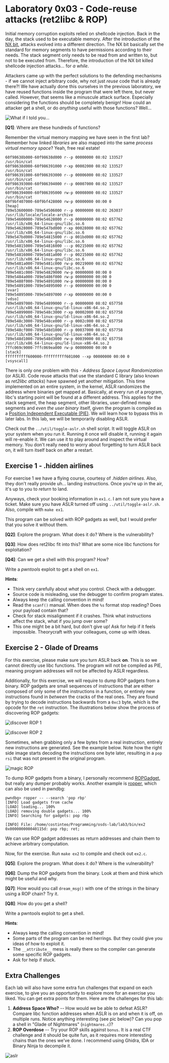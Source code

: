 # Laboratory 0x03 - Code-reuse attacks (ret2libc & ROP)

Initial memory corruption exploits relied on shellcode injection. Back in the day, the stack used to be executable memory. After the introduction of the [NX bit](https://en.wikipedia.org/wiki/NX_bit), attacks evolved into a different direction. The NX bit basically set the standard for memory segments to have permissions according to their needs. The stack segment only needs to be read from and written to, but not to be executed from. Therefore, the introduction of the NX bit killed shellcode injection attacks... for *a while*.

Attackers came up with the perfect solutions to the defending mechanisms - if we cannot inject arbitrary code, why not just *reuse* code that is already there?! We have actually done this ourselves in the previous laboratory, we have reused functions inside the program that were left there, but never called. However, that seems like a minuscule attack surface. Especially considering the functions should be completely benign! How could an attacker get a shell, or do *anything* useful with those functions? Well...

![What if I told you...](../img/morpheus.png)

**[Q1]**: Where are these hundreds of functions?

Remember the virtual memory mapping we have seen in the first lab? Remember how linked *libraries* are also mapped into the same *process virtual memory space*? Yeah, free real estate!

```
60f98638b000-60f98638d000 r--p 00000000 08:02 133527                     /usr/bin/cat
60f98638d000-60f986391000 r-xp 00002000 08:02 133527                     /usr/bin/cat
60f986391000-60f986393000 r--p 00006000 08:02 133527                     /usr/bin/cat
60f986393000-60f986394000 r--p 00007000 08:02 133527                     /usr/bin/cat
60f986394000-60f986395000 rw-p 00008000 08:02 133527                     /usr/bin/cat
60f9bf407000-60f9bf428000 rw-p 00000000 00:00 0                          [heap]
789e53600000-789e54506000 r--p 00000000 08:02 263037                     /usr/lib/locale/locale-archive
789e54600000-789e54628000 r--p 00000000 08:02 657762                     /usr/lib/x86_64-linux-gnu/libc.so.6
789e54628000-789e547bd000 r-xp 00028000 08:02 657762                     /usr/lib/x86_64-linux-gnu/libc.so.6
789e547bd000-789e54815000 r--p 001bd000 08:02 657762                     /usr/lib/x86_64-linux-gnu/libc.so.6
789e54815000-789e54816000 ---p 00215000 08:02 657762                     /usr/lib/x86_64-linux-gnu/libc.so.6
789e54816000-789e5481a000 r--p 00215000 08:02 657762                     /usr/lib/x86_64-linux-gnu/libc.so.6
789e5481a000-789e5481c000 rw-p 00219000 08:02 657762                     /usr/lib/x86_64-linux-gnu/libc.so.6
789e5481c000-789e54829000 rw-p 00000000 00:00 0 
789e5484a000-789e5486f000 rw-p 00000000 00:00 0 
789e5488f000-789e54891000 rw-p 00000000 00:00 0 
789e54891000-789e54895000 r--p 00000000 00:00 0                          [vvar]
789e54895000-789e54897000 r-xp 00000000 00:00 0                          [vdso]
789e54897000-789e54899000 r--p 00000000 08:02 657758                     /usr/lib/x86_64-linux-gnu/ld-linux-x86-64.so.2
789e54899000-789e548c3000 r-xp 00002000 08:02 657758                     /usr/lib/x86_64-linux-gnu/ld-linux-x86-64.so.2
789e548c3000-789e548ce000 r--p 0002c000 08:02 657758                     /usr/lib/x86_64-linux-gnu/ld-linux-x86-64.so.2
789e548cf000-789e548d1000 r--p 00037000 08:02 657758                     /usr/lib/x86_64-linux-gnu/ld-linux-x86-64.so.2
789e548d1000-789e548d3000 rw-p 00039000 08:02 657758                     /usr/lib/x86_64-linux-gnu/ld-linux-x86-64.so.2
7ffc069c9000-7ffc069ea000 rw-p 00000000 00:00 0                          [stack]
ffffffffff600000-ffffffffff601000 --xp 00000000 00:00 0                  [vsyscall]
```

There is only one problem with this - *Address Space Layout Randomization* (or ASLR). Code reuse attacks that use the standard C library (also known as *ret2libc attacks*) have spawned yet another mitigation. This time implemented on an entire system, in the kernel, ASLR randomizes the address where binaries get mapped at. Basically, at every run of a program, libc's starting point will be found at a different address. This applies for the stack segment, the heap segment, other libraries, user-defined mmap segments and *even the user binary* itself, given the program is compiled as a [Position Independent Executable (PIE)](https://en.wikipedia.org/wiki/Position-independent_code). We will learn how to bypass this in later labs. In this lab, we will be temporarily disabling ASLR.

Check out the `../util/toggle-aslr.sh` shell script. It will toggle ASLR on your system when you run it. Running it once will disable it, running it again will re-enable it. We can use it to play around and inspect the virtual memory. You don't really need to worry about forgetting to turn ASLR back on, it will turn itself back on after a restart.

## Exercise 1 - .hidden airlines

For exercise 1 we have a flying course, courtesy of *.hidden airlines*. Also, they don't really provide uh... landing instructions. Once you're up in the air, it's up to you to *return* to land.

Anyways, check your booking information in `ex1.c`. I am not sure you have a ticket. Make sure you have ASLR turned off using `../util/toggle-aslr.sh`. Also, compile with `make ex1`.

This program can be solved with ROP gadgets as well, but I would prefer that you solve it without them.

**[Q2]**: Explore the program. What does it do? Where is the vulnerability?

**[Q3]**: How does ret2libc fit into this? What are some nice libc functions for exploitation?

**[Q4]**: Can we get a shell with this program? How?

Write a *pwntools* exploit to get a shell on `ex1`.

**Hints**:

* Think very carefully about *what* you control. Check with a debugger.
* Source code is misleading, use the debugger to confirm program states.
* Always keep the calling convention in mind!
* Read the `scanf()` manual. When does the `%s` format stop reading? Does your payload contain that?
* Check for stack misalignment if it crashes. Think what instructions affect the stack, what if you jump over some?
* This one might be a bit hard, but don't give up! Ask for help if it feels impossible. Theorycraft with your colleagues, come up with ideas.

## Exercise 2 - Glade of Dreams

For this exercise, please make sure you turn ASLR back **on**. This is so we cannot directly use libc functions. The program will not be compiled as PIE, meaning program addresses will not be affected by ASLR regardless.

Additionally, for this exercise, we will require to dump ROP gadgets from a binary. ROP gadgets are small sequences of instructions that are either composed of only some of the instructions in a function, or entirely new instructions found in *between* the cracks of the real ones. They are found by trying to decode instructions backwards from a `0xc3` byte, which is the opcode for the `ret` instruction. The illustrations below show the process of discovering ROP gadgets:

![discover ROP 1](../img/rop1.png)

![discover ROP 2](../img/rop2.png)

Sometimes, when grabbing only a few bytes from a real instruction, entirely new instructions are generated. See the example below. Note how the right side image starts decoding the instructions one byte later, resulting in a `pop rsi` that was not present in the original program.

![magic ROP](../img/rop_compare.png)

To dump ROP gadgets from a binary, I personally recommend [ROPGadget](https://github.com/JonathanSalwan/ROPgadget), but really any dumper probably works. Another example is [ropper](https://github.com/sashs/Ropper), which can also be used in pwndbg:

```
pwndbg> ropper -- --search 'pop rbp'
[INFO] Load gadgets from cache
[LOAD] loading... 100%
[LOAD] removing double gadgets... 100%
[INFO] Searching for gadgets: pop rbp

[INFO] File: /home/costinteo/Programming/osds-lab/lab3/bin/ex2
0x000000000040115d: pop rbp; ret;
```

We can use ROP gadget addresses as return addresses and chain them to achieve arbitrary computation.

Now, for the exercise. Run `make ex2` to compile and check out `ex2.c`.

**[Q5]**: Explore the program. What does it do? Where is the vulnerability?

**[Q6]**: Dump the ROP gadgets from the binary. Look at them and think which might be useful and why.

**[Q7]**: How would you call `dream_msg()` with one of the strings in the binary using a ROP chain? Try it.

**[Q8]**: How do you get a shell?

Write a pwntools exploit to get a shell.

**Hints**:

* Always keep the calling convention in mind!
* Some parts of the program can be red herrings. But they could give you ideas of how to exploit it.
* The `__attribute__` mess is really there so the compiler can generate some specific ROP gadgets.
* Ask for help if stuck.

## Extra Challenges

Each lab will also have some extra fun challenges that expand on each exercise, to give you an opportunity to explore more for an exercise you liked. You can get extra points for them. Here are the challenges for this lab:

1. **Address Space Who?** -- How would we be able to defeat ASLR? Compare libc function addresses when ASLR is on and when it is off, on multiple runs. Notice anything interesting (see pic below)? Can you pop a shell in "Glade of Nightmares" (`nightmares.c`)?
2. **ROP Overdose** -- Try your ROP skills against `bonus`. It is a real CTF challenge and it should be quite fun, as it requires more interesting chains than the ones we've done. I recommend using Ghidra, IDA or Binary Ninja to decompile it.

![aslr](../img/aslr.png)

